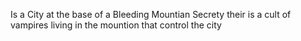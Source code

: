 Is a City at the base of a Bleeding Mountian
Secrety their is a cult of vampires living in the mountion that control the city